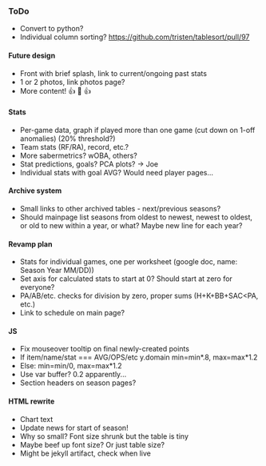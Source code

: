 ### ToDo
- Convert to python?
- Individual column sorting? https://github.com/tristen/tablesort/pull/97
#### Future design
- Front with brief splash, link to current/ongoing past stats
- 1 or 2 photos, link photos page?
- More content! :+1: :100: :+1:
#### Stats
- Per-game data, graph if played more than one game (cut down on 1-off anomalies) (20% threshold?)
- Team stats (RF/RA), record, etc.?
- More sabermetrics?  wOBA, others?
- Stat predictions, goals?  PCA plots? -> Joe
- Individual stats with goal AVG?  Would need player pages...
#### Archive system
- Small links to other archived tables - next/previous seasons?
- Should mainpage list seasons from oldest to newest, newest to oldest, or old to new within a year, or what?  Maybe new line for each year?
#### Revamp plan
- Stats for individual games, one per worksheet (google doc, name: Season Year MM/DD))
- Set axis for calculated stats to start at 0?  Should start at zero for everyone?
- PA/AB/etc. checks for division by zero, proper sums (H+K+BB+SAC<PA, etc.)
- Link to schedule on main page?
#### JS
- Fix mouseover tooltip on final newly-created points
- If item/name/stat === AVG/OPS/etc y.domain min=min*.8, max=max*1.2
- Else: min=min/0, max=max*1.2
- Use var buffer?  0.2 apparently...
- Section headers on season pages?  <script>document.write(location.pathname)</script>
#### HTML rewrite
- Chart text
- Update news for start of season!
- Why so small?  Font size shrunk but the table is tiny
- Maybe beef up font size?  Or just table size?
- Might be jekyll artifact, check when live
